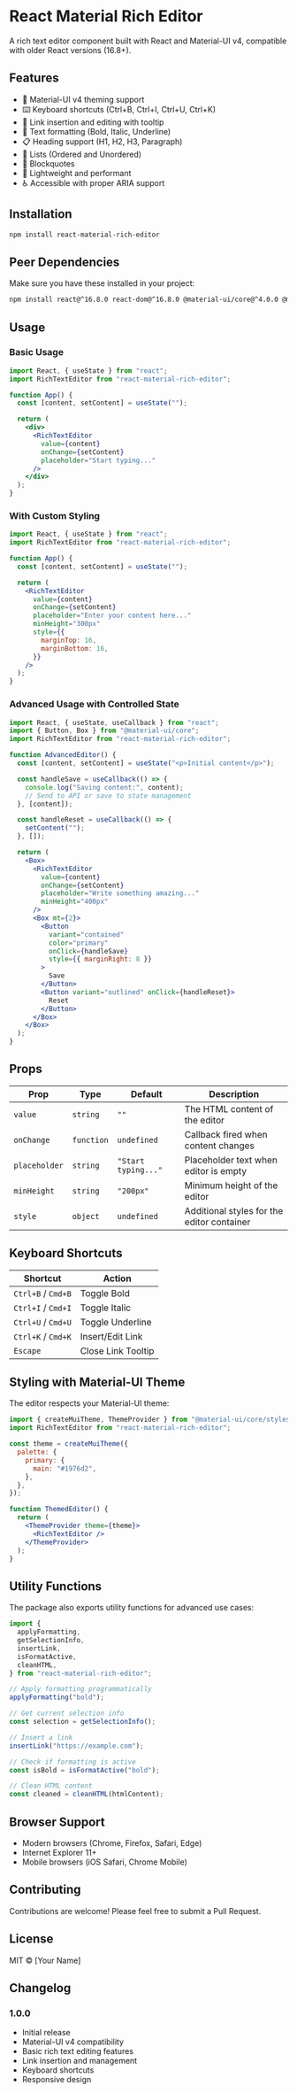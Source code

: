 # React Material Rich Editor

A rich text editor component built with React and Material-UI v4, compatible with older React versions (16.8+).

## Features

- 🎨 Material-UI v4 theming support
- ⌨️ Keyboard shortcuts (Ctrl+B, Ctrl+I, Ctrl+U, Ctrl+K)
- 🔗 Link insertion and editing with tooltip
- 📝 Text formatting (Bold, Italic, Underline)
- 📋 Heading support (H1, H2, H3, Paragraph)
- 📃 Lists (Ordered and Unordered)
- 💬 Blockquotes
- 🎯 Lightweight and performant
- ♿ Accessible with proper ARIA support

## Installation

```bash
npm install react-material-rich-editor
```

## Peer Dependencies

Make sure you have these installed in your project:

```bash
npm install react@^16.8.0 react-dom@^16.8.0 @material-ui/core@^4.0.0 @material-ui/icons@^4.0.0
```

## Usage

### Basic Usage

```jsx
import React, { useState } from "react";
import RichTextEditor from "react-material-rich-editor";

function App() {
  const [content, setContent] = useState("");

  return (
    <div>
      <RichTextEditor
        value={content}
        onChange={setContent}
        placeholder="Start typing..."
      />
    </div>
  );
}
```

### With Custom Styling

```jsx
import React, { useState } from "react";
import RichTextEditor from "react-material-rich-editor";

function App() {
  const [content, setContent] = useState("");

  return (
    <RichTextEditor
      value={content}
      onChange={setContent}
      placeholder="Enter your content here..."
      minHeight="300px"
      style={{
        marginTop: 16,
        marginBottom: 16,
      }}
    />
  );
}
```

### Advanced Usage with Controlled State

```jsx
import React, { useState, useCallback } from "react";
import { Button, Box } from "@material-ui/core";
import RichTextEditor from "react-material-rich-editor";

function AdvancedEditor() {
  const [content, setContent] = useState("<p>Initial content</p>");

  const handleSave = useCallback(() => {
    console.log("Saving content:", content);
    // Send to API or save to state management
  }, [content]);

  const handleReset = useCallback(() => {
    setContent("");
  }, []);

  return (
    <Box>
      <RichTextEditor
        value={content}
        onChange={setContent}
        placeholder="Write something amazing..."
        minHeight="400px"
      />
      <Box mt={2}>
        <Button
          variant="contained"
          color="primary"
          onClick={handleSave}
          style={{ marginRight: 8 }}
        >
          Save
        </Button>
        <Button variant="outlined" onClick={handleReset}>
          Reset
        </Button>
      </Box>
    </Box>
  );
}
```

## Props

| Prop          | Type       | Default             | Description                                |
| ------------- | ---------- | ------------------- | ------------------------------------------ |
| `value`       | `string`   | `""`                | The HTML content of the editor             |
| `onChange`    | `function` | `undefined`         | Callback fired when content changes        |
| `placeholder` | `string`   | `"Start typing..."` | Placeholder text when editor is empty      |
| `minHeight`   | `string`   | `"200px"`           | Minimum height of the editor               |
| `style`       | `object`   | `undefined`         | Additional styles for the editor container |

## Keyboard Shortcuts

| Shortcut           | Action             |
| ------------------ | ------------------ |
| `Ctrl+B` / `Cmd+B` | Toggle Bold        |
| `Ctrl+I` / `Cmd+I` | Toggle Italic      |
| `Ctrl+U` / `Cmd+U` | Toggle Underline   |
| `Ctrl+K` / `Cmd+K` | Insert/Edit Link   |
| `Escape`           | Close Link Tooltip |

## Styling with Material-UI Theme

The editor respects your Material-UI theme:

```jsx
import { createMuiTheme, ThemeProvider } from "@material-ui/core/styles";
import RichTextEditor from "react-material-rich-editor";

const theme = createMuiTheme({
  palette: {
    primary: {
      main: "#1976d2",
    },
  },
});

function ThemedEditor() {
  return (
    <ThemeProvider theme={theme}>
      <RichTextEditor />
    </ThemeProvider>
  );
}
```

## Utility Functions

The package also exports utility functions for advanced use cases:

```jsx
import {
  applyFormatting,
  getSelectionInfo,
  insertLink,
  isFormatActive,
  cleanHTML,
} from "react-material-rich-editor";

// Apply formatting programmatically
applyFormatting("bold");

// Get current selection info
const selection = getSelectionInfo();

// Insert a link
insertLink("https://example.com");

// Check if formatting is active
const isBold = isFormatActive("bold");

// Clean HTML content
const cleaned = cleanHTML(htmlContent);
```

## Browser Support

- Modern browsers (Chrome, Firefox, Safari, Edge)
- Internet Explorer 11+
- Mobile browsers (iOS Safari, Chrome Mobile)

## Contributing

Contributions are welcome! Please feel free to submit a Pull Request.

## License

MIT © [Your Name]

## Changelog

### 1.0.0

- Initial release
- Material-UI v4 compatibility
- Basic rich text editing features
- Link insertion and management
- Keyboard shortcuts
- Responsive design
